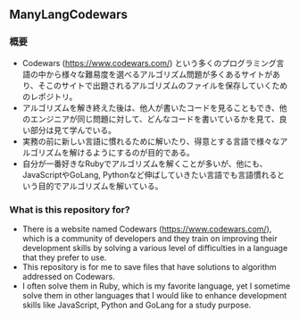 ## ManyLangCodewars

### 概要
 - Codewars (https://www.codewars.com/) という多くのプログラミング言語の中から様々な難易度を選べるアルゴリズム問題が多くあるサイトがあり、そこのサイトで出題されるアルゴリズムのファイルを保存していくためのレポジトリ。
 - アルゴリズムを解き終えた後は、他人が書いたコードを見ることもでき、他のエンジニアが同じ問題に対して、どんなコードを書いているかを見て、良い部分は見て学んでいる。
 - 実務の前に新しい言語に慣れるために解いたり、得意とする言語で様々なアルゴリズムを解けるようにするのが目的である。
 - 自分が一番好きなRubyでアルゴリズムを解くことが多いが、他にも、JavaScriptやGoLang, Pythonなど伸ばしていきたい言語でも言語慣れるという目的でアルゴリズムを解いている。
 
### What is this repository for?
 - There is a website named Codewars (https://www.codewars.com/), which is a community of developers and they train on improving their development skills by solving a various level of difficulties in a language that they prefer to use.
 - This repository is for me to save files that have solutions to algorithm addressed on Codewars.
 - I often solve them in Ruby, which is my favorite language, yet I sometime solve them in other languages that I would like to enhance development skills like JavaScript, Python and GoLang for a study purpose. 
